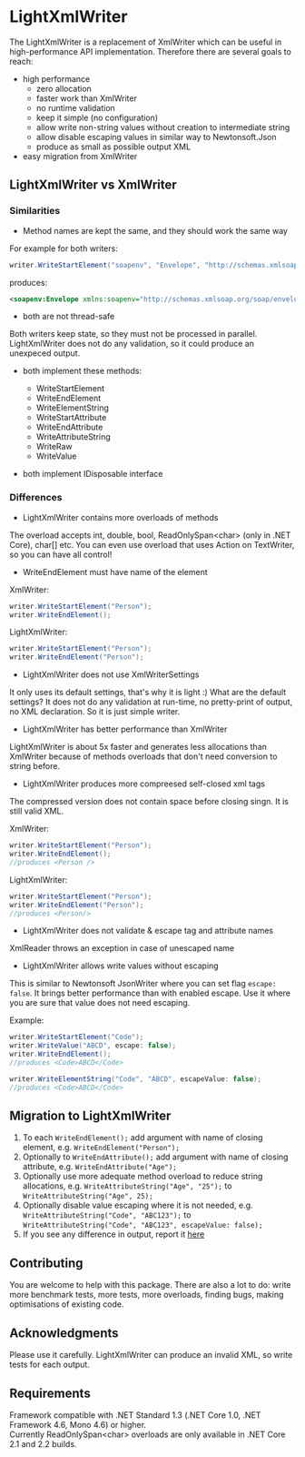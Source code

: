 # LightXmlWriter
The LightXmlWriter is a replacement of XmlWriter which can be useful in high-performance API implementation. Therefore there are several goals to reach:
- high performance
    - zero allocation
    - faster work than XmlWriter
    - no runtime validation
    - keep it simple (no configuration)
    - allow write non-string values without creation to intermediate string
    - allow disable escaping values in similar way to Newtonsoft.Json
    - produce as small as possible output XML
- easy migration from XmlWriter

## LightXmlWriter vs XmlWriter

### Similarities
* Method names are kept the same, and they should work the same way

For example for both writers:
```cs
writer.WriteStartElement("soapenv", "Envelope", "http://schemas.xmlsoap.org/soap/envelope/");
```
produces:
```xml
<soapenv:Envelope xmlns:soapenv="http://schemas.xmlsoap.org/soap/envelope/">
```

* both are not thread-safe

Both writers keep state, so they must not be processed in parallel. LightXmlWriter does not do any validation, so it could produce an unexpeced output.

* both implement these methods:
    - WriteStartElement
    - WriteEndElement
    - WriteElementString
    - WriteStartAttribute
    - WriteEndAttribute
    - WriteAttributeString
    - WriteRaw
    - WriteValue

* both implement IDisposable interface

### Differences

* LightXmlWriter contains more overloads of methods 

The overload accepts int, double, bool, ReadOnlySpan&lt;char&gt; (only in .NET Core), char[] etc.
You can even use overload that uses Action on TextWriter, so you can have all control!

* WriteEndElement must have name of the element

XmlWriter:
```cs
writer.WriteStartElement("Person");
writer.WriteEndElement();
```
LightXmlWriter:
```cs
writer.WriteStartElement("Person");
writer.WriteEndElement("Person");
```

* LightXmlWriter does not use XmlWriterSettings

It only uses its default settings, that's why it is light :)
What are the default settings?
It does not do any validation at run-time, no pretty-print of output, no XML declaration. So it is just simple writer.

* LightXmlWriter has better performance than XmlWriter

LightXmlWriter is about 5x faster and generates less allocations than XmlWriter because of methods overloads that don't need conversion to string before.

* LightXmlWriter produces more compreesed self-closed xml tags

The compressed version does not contain space before closing singn. It is still valid XML.

XmlWriter:
```cs
writer.WriteStartElement("Person");
writer.WriteEndElement();
//produces <Person />
```
LightXmlWriter:
```cs
writer.WriteStartElement("Person");
writer.WriteEndElement("Person");
//produces <Person/>
```

* LightXmlWriter does not validate & escape tag and attribute names

XmlReader throws an exception in case of unescaped name

* LightXmlWriter allows write values without escaping

This is similar to Newtonsoft JsonWriter where you can set flag `escape: false`. It brings better performance than with enabled escape. Use it where you are sure that value does not need escaping.

Example:
```cs
writer.WriteStartElement("Code");
writer.WriteValue("ABCD", escape: false);
writer.WriteEndElement();
//produces <Code>ABCD</Code>

writer.WriteElementString("Code", "ABCD", escapeValue: false);
//produces <Code>ABCD</Code>
```

## Migration to LightXmlWriter

1. To each `WriteEndElement();` add argument with name of closing element, e.g. `WriteEndElement("Person");`
2. Optionally to `WriteEndAttribute();` add argument with name of closing attribute, e.g. `WriteEndAttribute("Age");`
3. Optionally use more adequate method overload to reduce string allocations, e.g. `WriteAttributeString("Age", "25");` to `WriteAttributeString("Age", 25);`
4. Optionally disable value escaping where it is not needed, e.g. `WriteAttributeString("Code", "ABC123");` to `WriteAttributeString("Code", "ABC123", escapeValue: false);`
5. If you see any difference in output, report it [here](https://github.com/lechu445/LightXmlWriter/issues)

## Contributing

You are welcome to help with this package. There are also a lot to do: write more benchmark tests, more tests, more overloads, finding bugs, making optimisations of existing code.

## Acknowledgments

Please use it carefully. LightXmlWriter can produce an invalid XML, so write tests for each output.


## Requirements

Framework compatible with .NET Standard 1.3 (.NET Core 1.0, .NET Framework 4.6, Mono 4.6) or higher.  
Currently ReadOnlySpan&lt;char&gt; overloads are only available in .NET Core 2.1 and 2.2 builds.
